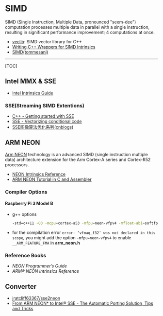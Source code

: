 # SIMD

SIMD (Single Instruction, Multiple Data, pronounced "seem-dee") computation processes multiple data in parallel with a single instruction, resulting in significant performance improvement; 4 computations at once.

* [veclib](https://github.com/nadult/veclib): SIMD vector library for C++
* [Writing C++ Wrappers for SIMD Intrinsics](https://johanmabille.github.io/blog/2014/10/09/writing-c-plus-plus-wrappers-for-simd-intrinsics-1/)
* [SIMD(tommesani)](http://www.tommesani.com/index.php/simd/)

-----

[TOC]

## Intel MMX & SSE

* [Intel Intrinsics Guide](https://software.intel.com/sites/landingpage/IntrinsicsGuide/)

### SSE(Streaming SIMD Extentions)

* [C++ - Getting started with SSE](http://felix.abecassis.me/2011/09/cpp-getting-started-with-sse/)
* [SSE - Vectorizing conditional code](https://felix.abecassis.me/2012/08/sse-vectorizing-conditional-code/)
* [SSE图像算法优化系列(cnblogs)](https://www.cnblogs.com/Imageshop/category/334067.html)

## ARM NEON

[Arm NEON](https://developer.arm.com/technologies/neon) technology is an advanced SIMD (single instruction multiple data) architecture extension for the Arm Cortex-A series and Cortex-R52 processors.

* [NEON Intrinsics Reference](https://developer.arm.com/technologies/neon/intrinsics)
* [ARM NEON Tutorial in C and Assembler](https://www.cnx-software.com/2011/11/27/arm-neon-tutorial-in-c-and-assembler/)

### Compiler Options

#### Raspberry Pi 3 Model B
* g++ options
  ```bash
  -std=c++11 -O3 -mcpu=cortex-a53 -mfpu=neon-vfpv4 -mfloat-abi=softfp -ffast-math
  ```
* for the compilation error `error: ‘vfmaq_f32’ was not declared in this scope`, you might add the option `-mfpu=neon-vfpv4` to enable `__ARM_FEATURE_FMA` in **arm_neon.h**

### Reference Books
* *NEON Programmer’s Guide*
* *ARM® NEON Intrinsics Reference*


## Converter

* [jratcliff63367/sse2neon](https://github.com/jratcliff63367/sse2neon)
* [From ARM NEON* to Intel® SSE - The Automatic Porting Solution, Tips and Tricks](https://software.intel.com/en-us/articles/from-arm-neon-to-intel-sse-the-automatic-porting-solution-tips-and-tricks)
